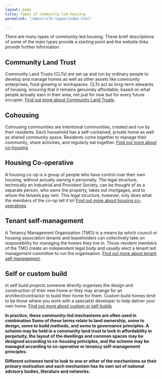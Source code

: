 ```yaml
---
layout: page
title: Types of Community-led Housing
permalink: "/about/clh-types/index.html"

---
```

There are many types of community-led housing. These brief descriptions of some of the main types provide a starting point and the website links provide further information.

## Community Land Trust

Community Land Trusts (CLTs) are set up and run by ordinary people to develop and manage homes as well as other assets like community enterprises, food growing or workspaces. CLTs act as long-term stewards of housing, ensuring that it remains genuinely affordable, based on what people actually earn in their area, not just for now but for every future occupier. [Find out more about Community Land Trusts](www.communitylandtrusts.org.uk).

## Cohousing

Cohousing communities are intentional communities, created and run by their residents. Each household has a self-contained, private home as well as shared community space. Residents come together to manage their community, share activities, and regularly eat together. [Find out more about co-housing](cohousing.org.uk)

## Housing Co-operative

A housing co-op is a group of people who have control over their own housing, without actually owning it personally. The legal structure, technically an Industrial and Provident Society, can be thought of as a separate person, who owns the property, takes out mortgages, and to whom the tenants pay rent. This legal structure, however, only does what the members of the co-op tell it to! [Find out more about housing co-operatives](www.cds.coop).

## Tenant self-management

A Tenancy Management Organisation (TMO)  is a means by which council or housing association tenants and leaseholders can collectively take on responsibility for managing the homes they live in. Those resident members of the TMO create an independent legal body and usually elect a tenant led management committee to run the organisation. [Find out more about tenant self management](www.nftmo.com).

## Self or custom build

In self build projects someone directly organises the design and construction of their new home or they may arrange for an architect/contractor to build their home for them. Custom build homes tend to be those where you work with a specialist developer to help deliver your own home. [Find out more about custom or self builds](www.selfbuildportal.org.uk)

**In practice, these community-led mechanisms are often used in combination Some of these terms relate to land ownership, some to design, some to build methods, and some to governance principles. A scheme may be held in a community land trust to lock in affordability in perpetuity, the layout of the dwellings and common spaces may be designed according to co-housing principles, and the scheme may be managed according to co-operative or tenancy self-management principles.**

**Different schemes tend to look to one or other of the mechanisms as their primary motivation and each mechanism has its own set of national advisory bodies, literature and networks.**